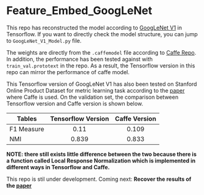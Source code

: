 # Feature_Embed_GoogLeNet
This repo has reconstructed the model according to [GoogLeNet V1](https://arxiv.org/abs/1409.4842) in Tensorflow. If you want to directly check the model structure, you can jump to `GoogLeNet_V1_Model.py` file. 

The weights are directly from the `.caffemodel` file according to [Caffe Repo](https://github.com/BVLC/caffe/tree/master/models/bvlc_googlenet). In addition, the performance has been tested against with `train_val.prototext` in the repo. As a result, the Tensorflow version in this repo can mirror the performance of caffe model. 

This Tensorflow version of GoogLeNet V1 has also been tested on Stanford Online Product Dataset for metric learning task according to the [paper](http://cvgl.stanford.edu/papers/song_cvpr16.pdf) where Caffe is used. On the validation set, the comparison between Tensorflow version and Caffe version is shown below. 

| Tables        | Tensorflow Version          | Caffe Version  |
| -------------|:-------------:|:-----:|
| F1 Measure      | 0.11 | 0.109 |
| NMI     | 0.839     |   0.833 |

**NOTE: there still exists little difference between the two because there is a function called Local Response Normalization which is implemented in different ways in Tensorflow and Caffe.**

This repo is stil under development. Coming next: **Recover the results of the [paper](https://arxiv.org/abs/1703.07464)**

